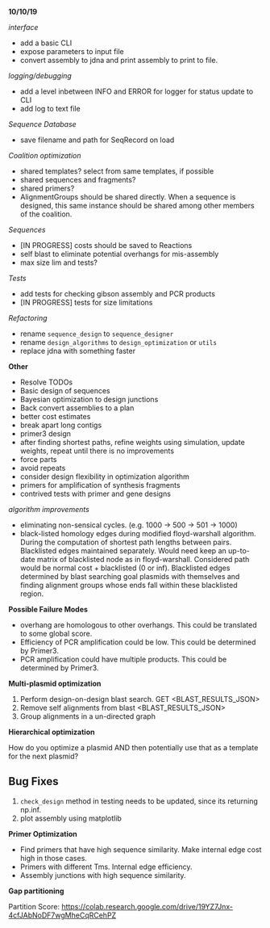 **10/10/19**

*interface*
* add a basic CLI
* expose parameters to input file
* convert assembly to jdna and print assembly to print to file.

*logging/debugging*
* add a level inbetween INFO and ERROR for logger for status update to CLI
* add log to text file

*Sequence Database*
* save filename and path for SeqRecord on load

*Coalition optimization*
* shared templates? select from same templates, if possible
* shared sequences and fragments?
* shared primers?
* AlignmentGroups should be shared directly. When a sequence is designed,
this same instance should be shared among other members of the coalition.

*Sequences*
* [IN PROGRESS] costs should be saved to Reactions
* self blast to eliminate potential overhangs for mis-assembly
* max size lim and tests?

*Tests*
* add tests for checking gibson assembly and PCR products
* [IN PROGRESS] tests for size limitations

*Refactoring*
* rename `sequence_design` to `sequence_designer`
* rename `design_algorithms` to `design_optimization` or `utils`
* replace jdna with something faster

**Other**
* Resolve TODOs
* Basic design of sequences
* Bayesian optimization to design junctions
* Back convert assemblies to a plan
* better cost estimates
* break apart long contigs
* primer3 design
* after finding shortest paths, refine weights using simulation, update weights, repeat until there is no improvements
* force parts
* avoid repeats
* consider design flexibility in optimization algorithm
* primers for amplification of synthesis fragments
* contrived tests with primer and gene designs

*algorithm improvements*
* eliminating non-sensical cycles. (e.g. 1000 -> 500 -> 501 -> 1000)
* black-listed homology edges during modified floyd-warshall algorithm.
During the computation of shortest path lengths between pairs. Blacklisted
edges maintained separately. Would need keep an up-to-date matrix
of blacklisted node as in floyd-warshall. Considered path would
be normal cost + blacklisted (0 or inf). Blacklisted edges determined
by blast searching goal plasmids with themselves and finding alignment
groups whose ends fall within these blacklisted region.


**Possible Failure Modes**

* overhang are homologous to other overhangs. This could be translated to some global score.
* Efficiency of PCR amplification could be low. This could be determined by Primer3.
* PCR amplification could have multiple products. This could be determined by Primer3.

**Multi-plasmid optimization**

1. Perform design-on-design blast search. GET <BLAST_RESULTS_JSON>
2. Remove self alignments from blast <BLAST_RESULTS_JSON>
3. Group alignments in a un-directed graph

**Hierarchical optimization**

How do you optimize a plasmid AND then potentially use that as a template for the next plasmid?

## Bug Fixes

1. `check_design` method in testing needs to be updated, since its returning np.inf.
2. plot assembly using matplotlib

**Primer Optimization**


* Find primers that have high sequence similarity. Make internal edge cost high in those cases.
* Primers with different Tms. Internal edge efficiency.
* Assembly junctions with high sequence similarity.

**Gap partitioning**

Partition Score:
https://colab.research.google.com/drive/19YZ7Jnx-4cfJAbNoDF7wgMheCqRCehPZ